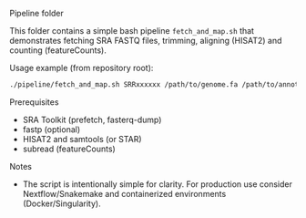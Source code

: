 Pipeline folder

This folder contains a simple bash pipeline `fetch_and_map.sh` that demonstrates fetching SRA FASTQ files, trimming, aligning (HISAT2) and counting (featureCounts).

Usage example (from repository root):

```bash
./pipeline/fetch_and_map.sh SRRxxxxxx /path/to/genome.fa /path/to/annotations.gtf /path/to/hisat2_index_prefix 8
```

Prerequisites
- SRA Toolkit (prefetch, fasterq-dump)
- fastp (optional)
- HISAT2 and samtools (or STAR)
- subread (featureCounts)

Notes
- The script is intentionally simple for clarity. For production use consider Nextflow/Snakemake and containerized environments (Docker/Singularity).
